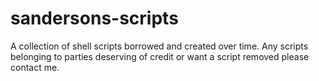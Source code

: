 # sandersons-scripts
A collection of shell scripts borrowed and created over time. 
Any scripts belonging to parties deserving of credit or want a script removed please contact me.
